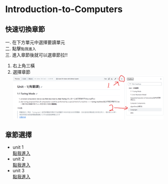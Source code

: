 # Introduction-to-Computers

## 快速切換章節
一. 在下方單元中選擇要讀單元  
二. 點擊`點我進入`  
三. 進入章節後就可以選章節拉!! 
1. 右上角三橫
2. 選擇章節  
![](https://github.com/archie0732/Introduction-to-Computers/blob/main/picture/%E8%9E%A2%E5%B9%95%E6%93%B7%E5%8F%96%E7%95%AB%E9%9D%A2%202023-10-18%20211420.png)
## 章節選擇
* unit 1    
  [點我進入](https://github.com/archie0732/Introduction-to-Computers/tree/main/U1)
* unit 2  
  [點我進入](https://github.com/archie0732/Introduction-to-Computers/tree/main/U2)
* unit 3  
  [點我進入](https://github.com/archie0732/Introduction-to-Computers/tree/main/U3)
